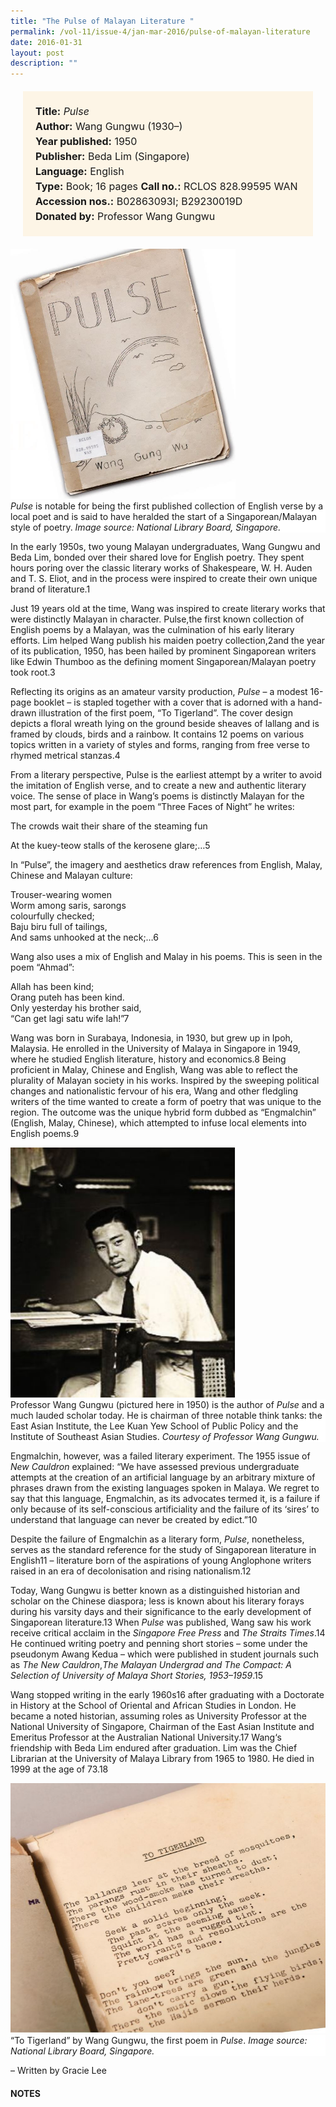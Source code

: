 ```yaml
---
title: "The Pulse of Malayan Literature "
permalink: /vol-11/issue-4/jan-mar-2016/pulse-of-malayan-literature
date: 2016-01-31
layout: post
description: ""
---
```

<span style="background-colour: #fdf5e6; padding: 20px; margin: 20px; background:#fdf5e6; display:block; font-size:1rem; line-height:1.5rem;"> 
	<b>Title:</b> <i>Pulse</i><br>
<b>Author:</b> Wang Gungwu (1930–)<br>
<b>Year published:</b> 1950<br>
<b>Publisher:</b> Beda Lim (Singapore)<br>
<b>Language:</b> English<br>
<b>Type:</b> Book; 16 pages
<b>Call no.:</b> RCLOS 828.99595 WAN<br>
<b>Accession nos.:</b> B02863093I; B29230019D<br>
<b>Donated by:</b> Professor Wang Gungwu
</span>

<img style="width: 360px; height: 400px;" src="/images/vol-11-issue-4/pulse-of-malayan-literature/P1.JPG">
<div style="background-color: white;"><i>Pulse</i> is notable for being the first published collection of English verse by a local poet and is said to have heralded the start of a Singaporean/Malayan style of poetry. <i>Image 
source: National Library Board, Singapore.</i></div>

In the early 1950s, two young Malayan undergraduates, Wang Gungwu and Beda Lim, bonded over their shared love for English poetry. They spent hours poring over the 
classic literary works of Shakespeare, W. H. Auden and T. S. Eliot, and in the process were inspired to create their own unique brand of literature.1

Just 19 years old at the time, Wang was inspired to create literary works that were distinctly Malayan in character. Pulse,the first known collection of English poems by a Malayan, was the culmination of his early literary efforts. Lim helped Wang publish his maiden poetry collection,2and the year of its publication, 1950, has been hailed by prominent Singaporean writers like Edwin Thumboo as the defining moment Singaporean/Malayan poetry took root.3

Reflecting its origins as an amateur varsity production, *Pulse* – a modest 16-page booklet – is stapled together 
with a cover that is adorned with a hand-drawn illustration of the first poem, “To Tigerland”. The cover design depicts a floral wreath lying on the ground beside 
sheaves of lallang and is framed by clouds, birds and a rainbow. It contains 12 poems on various topics written in a variety of styles and forms, ranging from free verse 
to rhymed metrical stanzas.4

From a literary perspective, Pulse is the earliest attempt by a writer to avoid the imitation of English verse, and to create a new and authentic literary voice. The sense of place in Wang’s poems is distinctly Malayan for the most part, for example in the poem “Three Faces of Night” he writes:

The crowds wait their share of the 
steaming fun

At the kuey-teow stalls of the 
kerosene glare;…5

In “Pulse”, the imagery and aesthetics draw references from English, Malay, Chinese and Malayan culture:

Trouser-wearing women <br>
Worm among saris, sarongs <br>
colourfully checked; <br>
Baju biru full of tailings, <br>
And sams unhooked at the neck;…6

Wang also uses a mix of English and Malay in his poems. This is seen in the poem “Ahmad”: 

Allah has been kind; <br>
Orang puteh has been kind. <br>
Only yesterday his brother said, <br>
“Can get lagi satu wife lah!”7

Wang was born in Surabaya, Indonesia, in 1930, but grew up in Ipoh, Malaysia. He enrolled in the University of Malaya in Singapore in 1949, where he studied English 
literature, history and economics.8 Being proficient in Malay, Chinese and English, Wang was able to reflect the plurality of Malayan society in his works. Inspired by the 
sweeping political changes and nationalistic fervour of his era, Wang and other fledgling writers of the time wanted to create a form of poetry that was unique to the region. The outcome was the unique hybrid form dubbed 
as “Engmalchin” (English, Malay, Chinese), which attempted to infuse local elements into English poems.9

<img style="width: 360px; height: 400px;" src="/images/vol-11-issue-4/pulse-of-malayan-literature/P2.JPG">
<div style="background-color: white;">Professor Wang Gungwu (pictured here in 1950) is the author of <i>Pulse</i> and a much lauded scholar today. He is chairman of three notable think tanks: the East Asian Institute, the Lee Kuan Yew School of Public Policy and the Institute of Southeast Asian Studies. <i>Courtesy of 
Professor Wang Gungwu.</i></div>

Engmalchin, however, was a failed literary experiment. The 1955 issue of *New Cauldron* explained: “We have assessed previous undergraduate attempts at the creation of an artificial language by an arbitrary mixture of phrases drawn from the existing languages spoken in Malaya. We regret to say that this language, Engmalchin, as its advocates termed it, is a failure if only because of its self-conscious artificiality and the failure of its ‘sires’ to understand that language can never be created by edict.”10

Despite the failure of Engmalchin as a literary form, *Pulse*, nonetheless, serves as the standard reference for the study of Singaporean literature in English11 – literature born of the aspirations of young Anglophone 
writers raised in an era of decolonisation and rising nationalism.12

Today, Wang Gungwu is better known as a distinguished historian and scholar on the Chinese diaspora; less is known about his literary forays during his varsity days and their significance to the early development of Singaporean literature.13 When *Pulse* was published, Wang saw his work receive critical acclaim in the *Singapore Free Press* and *The Straits Times*.14 He continued writing poetry and penning short stories – some under the pseudonym Awang Kedua – which were published in student journals such as *The New Cauldron*,*The Malayan Undergrad and The Compact: A Selection of University of Malaya Short Stories, 1953–1959*.15

Wang stopped writing in the early 1960s16 after graduating with a Doctorate in History at the School of Oriental and African Studies in London. He became a noted historian, assuming roles as University 
Professor at the National University of Singapore, Chairman of the East Asian Institute and Emeritus Professor at the Australian National University.17 Wang‘s friendship with Beda Lim endured after graduation. Lim was the Chief Librarian at the University of Malaya Library from 1965 to 1980. He died in 1999 at the age of 73.18 

<img style="width: 600px; height: 400px;" src="/images/vol-11-issue-4/pulse-of-malayan-literature/P3.JPG">
<div style="background-color: white;">“To Tigerland” by Wang Gungwu, the first poem in <i>Pulse</i>. <i>Image source: National Library Board, Singapore.</i></div>

– Written by Gracie Lee

#### **NOTES**
[^1]:Yeo, R. (Interviewer). (2008, February 26). *An interview with Wang Gungwu (in the mid 1980s)*. Retrieved from S/PORES website.
[^2]:Holden, P. (2002). Interrogating diaspora: Wang Gungwu’s Pulse. *ARIEL: A Review of International English Literature, 33* (3–4), 114. Retrieved from Synergies Canada website;  Tan, T. S. (1950, May 13). [A book of poems comes from a Malayan’s pen](http://eresources.nlb.gov.sg/newspapers/Digitised/Article/freepress19500513-1.2.64.19.aspx). *The Singapore Free Press*, p. 3. Retrieved from NewspaperSG.
[^3]:Koh, T. A. (Ed.). (2008). [*Singapore literature in English: An annotated bibliography*](http://eservice.nlb.gov.sg/item_holding_s.aspx?bid=13094749) (p. 146). Singapore: National Library Board Singapore and Centre for Liberal Arts and Social Sciences, Nanyang Technological University. Call no.: RSING 016.8208 SIN-[LIB].
[^4]:Patke, R. S., & Holden, P. (2010). Malaysian and Singaporean writing to 1965. In [*The Routledge concise history of Southeast Asian writing in English*](http://eservice.nlb.gov.sg/item_holding_s.aspx?bid=13215147) (p. 51). London: New York: Routledge. Call no.: RSING 895.9 PAT.
[^5]:Wang, G. (1950). Pulse (pp. 14–15). Singapore: Beda Lim. Call no.: RCLOS 828.99595 WAN; Lim, S. (1989). The English-language writer in Singapore. In Sandhu, K. S., & Wheatley, P. (Eds.). [*Management of success: The moulding of modern Singapore*](http://eservice.nlb.gov.sg/item_holding_s.aspx?bid=5353304) (pp. 523–551). Singapore: Institute of Southeast Asian Studies. Call no.: RSING 959.57 MAN-[HIS].  
[^6]:Wang, 1950, p. 2; Lim, 1989, pp. 523–551.
[^7]:Wang, 1950, p. 13; Lim, 1989, pp. 523–551.
[^8]:Asad, L. (2010). (Ed.). Wang Gungwu: Junzi: Scholar-gentleman in conversation with Asad-ul Iqbal Latif (p. 1). Singapore: Institute of Southeast Asian Studies. Call no.: RSING 959.007202 WAN
[^9]:Holden, P. (2008, January 10). Introduction to “Learning Me Your Language”. Retrieved from S/PORES website.
[^10]:Vackey, T. (1955, Michaelmas Term). Editorial. The New Cauldron, 4.
[^11]:Holden, 2002, pp. 105–129.
[^12]:Holden, P. (2002, July 25). Introduction. Retrieved from Post Colonial Web website; Wong P. N. (2009). In the beginnings: university verse in the first decade of the University of Malaya. In Mohammad A. Quayum, P. N. Wong & E. Thumboo, E. (Eds.). Sharing borders: Studies in contemporary Singaporean-Malaysian literature (pp. 78–82). Singapore: National Library Board in partnership with the National Arts Council. Call no.: RSING S820.9 SHA; Talib, I. S. (2002). The development of Singaporean literature in English. In Mohammad A. Quayum, & P. C. Wicks. (Eds.). Singaporean literature in English: A critical reader (p. 5). Malaysia: Universiti Putra Malaysia Press. Call no.: RSING 820.995957 SIN
[^13]:Holden, 10 Jan 2008.
[^14]:The Singapore Free Press, 13 May 1950, p. 3; D.E.S. (1950, May 31). East & west have met. The Straits Times, p. 10; Wang, G. W. (1950, May 18). Faces of night. The Straits Times, p. 8. Retrieved from NewspaperSG.
[^15]:Holden, 2002, p. 114; Brewster, A. (1989). Towards a semiotic of post-colonial discourse: University writing in Singapore and Malaysia (p. 7). Singapore: Heinemann Asia for Centre for Advanced Studies. Call no.: RSING 808.1 BRE; Patke & Holden, 2010, p. 51; Hochstadt, H. (Ed.). (1959).The compact: A selection of University of Malaya short stories, 1953–1959. Singapore: Raffles Society, University of Malaya in Singapore. Call no.: RCLOS S823 COM-[RFL]
[^16]:Patke & Holden, 2010, p. 51.
[^17]:Asad, 2010, pp. 1–2.
[^18]:Yeo, 26 Feb 2008; Nordin, M. (1999, April 2). Farewell my friend, great reader of books. New Straits Times. Retrieved from Factiva via NLB’s eResources website.